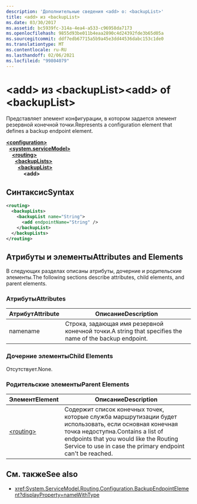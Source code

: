 ```yaml
---
description: 'Дополнительные сведения <add> о: <backupList>'
title: <add> из <backupList>
ms.date: 03/30/2017
ms.assetid: bc5939fc-314a-4ea4-a533-c96958da7173
ms.openlocfilehash: 9855d93be011b4eaa2890c4d24392fde3b65d05a
ms.sourcegitcommit: ddf7edb67715a5b9a45e3dd44536dabc153c1de0
ms.translationtype: MT
ms.contentlocale: ru-RU
ms.lasthandoff: 02/06/2021
ms.locfileid: "99804079"
---
```

# <a name="add-of-backuplist"></a><span data-ttu-id="723e3-103">\<add> из \<backupList></span><span class="sxs-lookup"><span data-stu-id="723e3-103">\<add> of \<backupList></span></span>

<span data-ttu-id="723e3-104">Представляет элемент конфигурации, в котором задается элемент резервной конечной точки.</span><span class="sxs-lookup"><span data-stu-id="723e3-104">Represents a configuration element that defines a backup endpoint element.</span></span>  
  
[**\<configuration>**](../configuration-element.md)\
&nbsp;&nbsp;[**\<system.serviceModel>**](system-servicemodel.md)\
&nbsp;&nbsp;&nbsp;&nbsp;[**\<routing>**](routing.md)\
&nbsp;&nbsp;&nbsp;&nbsp;&nbsp;&nbsp;[**\<backupLists>**](backuplists.md)\
&nbsp;&nbsp;&nbsp;&nbsp;&nbsp;&nbsp;&nbsp;&nbsp;[**\<backupList>**](backuplist.md)\
&nbsp;&nbsp;&nbsp;&nbsp;&nbsp;&nbsp;&nbsp;&nbsp;&nbsp;&nbsp;&nbsp;&nbsp;**\<add>**  
  
## <a name="syntax"></a><span data-ttu-id="723e3-105">Синтаксис</span><span class="sxs-lookup"><span data-stu-id="723e3-105">Syntax</span></span>  
  
```xml  
<routing>
  <backupLists>
    <backupList name="String">
      <add endpointName="String" />
    </backupList>
  </backupLists>
</routing>
```  
  
## <a name="attributes-and-elements"></a><span data-ttu-id="723e3-106">Атрибуты и элементы</span><span class="sxs-lookup"><span data-stu-id="723e3-106">Attributes and Elements</span></span>  

 <span data-ttu-id="723e3-107">В следующих разделах описаны атрибуты, дочерние и родительские элементы.</span><span class="sxs-lookup"><span data-stu-id="723e3-107">The following sections describe attributes, child elements, and parent elements.</span></span>  
  
### <a name="attributes"></a><span data-ttu-id="723e3-108">Атрибуты</span><span class="sxs-lookup"><span data-stu-id="723e3-108">Attributes</span></span>  
  
|<span data-ttu-id="723e3-109">Атрибут</span><span class="sxs-lookup"><span data-stu-id="723e3-109">Attribute</span></span>|<span data-ttu-id="723e3-110">Описание</span><span class="sxs-lookup"><span data-stu-id="723e3-110">Description</span></span>|  
|---------------|-----------------|  
|<span data-ttu-id="723e3-111">name</span><span class="sxs-lookup"><span data-stu-id="723e3-111">name</span></span>|<span data-ttu-id="723e3-112">Строка, задающая имя резервной конечной точки.</span><span class="sxs-lookup"><span data-stu-id="723e3-112">A string that specifies the name of the backup endpoint.</span></span>|  
  
### <a name="child-elements"></a><span data-ttu-id="723e3-113">Дочерние элементы</span><span class="sxs-lookup"><span data-stu-id="723e3-113">Child Elements</span></span>  

 <span data-ttu-id="723e3-114">Отсутствует.</span><span class="sxs-lookup"><span data-stu-id="723e3-114">None.</span></span>  
  
### <a name="parent-elements"></a><span data-ttu-id="723e3-115">Родительские элементы</span><span class="sxs-lookup"><span data-stu-id="723e3-115">Parent Elements</span></span>  
  
|<span data-ttu-id="723e3-116">Элемент</span><span class="sxs-lookup"><span data-stu-id="723e3-116">Element</span></span>|<span data-ttu-id="723e3-117">Описание</span><span class="sxs-lookup"><span data-stu-id="723e3-117">Description</span></span>|  
|-------------|-----------------|  
|[\<routing>](routing.md)|<span data-ttu-id="723e3-118">Содержит список конечных точек, которые служба маршрутизации будет использовать, если основная конечная точка недоступна.</span><span class="sxs-lookup"><span data-stu-id="723e3-118">Contains a list of endpoints that you would like the Routing Service to use in case the primary endpoint can't be reached.</span></span>|  
  
## <a name="see-also"></a><span data-ttu-id="723e3-119">См. также</span><span class="sxs-lookup"><span data-stu-id="723e3-119">See also</span></span>

- <xref:System.ServiceModel.Routing.Configuration.BackupEndpointElement?displayProperty=nameWithType>
